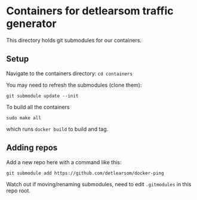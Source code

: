 # Containers for detlearsom traffic generator

This directory holds git submodules for our containers.

## Setup

Navigate to the containers directory: `cd containers`

You may need to refresh the submodules (clone them):

    git submodule update --init

To build all the containers

    sudo make all

which runs `docker build` to build and tag.


## Adding repos

Add a new repo here with a command like this:

    git submodule add https://github.com/detlearsom/docker-ping

Watch out if moving/renaming submodules, need to edit `.gitmodules` in this repo root.


